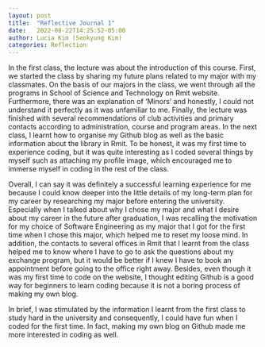 ```yaml
---
layout: post
title:  "Reflective Journal 1"
date:   2022-08-22T14:25:52-05:00
author: Lucia Kim (Seokyung Kim)
categories: Reflection
---
```


 In the first class, the lecture was about the introduction of this course. First, we started the class by sharing my future plans related to my major with my classmates. On the basis of our majors in the class, we went through all the programs in School of Science and Technology on Rmit website. Furthermore, there was an explanation of ‘Minors’ and honestly, I could not understand it perfectly as it was unfamiliar to me. Finally, the lecture was finished with several recommendations of club activities and primary contacts according to administration, course and program areas. In the next class, I learnt how to organise my Github blog as well as the basic information about the library in Rmit. To be honest, it was my first time to experience coding, but it was quite interesting as I coded several things by myself such as attaching my profile image, which encouraged me to immerse myself in coding in the rest of the class.

 Overall, I can say it was definitely a successful learning experience for me because I could know deeper into the little details of my long-term plan for my career by researching my major before entering the university. Especially when I talked about why I chose my major and what I desire about my career in the future after graduation, I was recalling the motivation for my choice of Software Engineering as my major that I got for the first time when I chose this major, which helped me to reset my loose mind. In addition, the contacts to several offices in Rmit that I learnt from the class helped me to know where I have to go to ask the questions about my exchange program, but it would be better if I knew I have to book an appointment before going to the office right away. Besides, even though it was my first time to code on the website, I thought editing Github is a good way for beginners to learn coding because it is not a boring process of making my own blog. 

 In brief, I was stimulated by the information I learnt from the first class to study hard in the university and consequently, I could have fun when I coded for the first time. In fact, making my own blog on Github made me more interested in coding as well.
